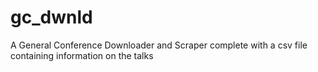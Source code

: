 # gc_dwnld
A General Conference Downloader and Scraper complete with a csv file containing information on the talks
